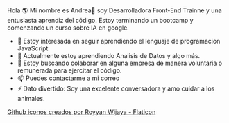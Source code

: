 Hola 🌎 
Mi nombre es Andrea👋 soy Desarrolladora Front-End Trainne y una entusiasta aprendiz del código. Estoy terminando un bootcamp
y comenzando un curso sobre IA en google.
- 👀 Estoy interesada en seguir aprendiendo el lenguaje de programacion JavaScript
- 🌱 Actualmente estoy aprendiendo Analisis de Datos y algo más.
- 💞️ Estoy buscando colaborar en alguna empresa de manera voluntaria o remunerada para ejercitar el código.
- 📫 Puedes contactarme a mi correo
- ⚡ Dato divertido: Soy una excelente conversadora y amo cuidar a los animales.


<a href="https://www.flaticon.es/iconos-gratis/github" title="github iconos">Github iconos creados por Royyan Wijaya - Flaticon</a>

